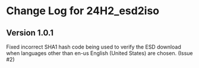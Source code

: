 # Change Log for 24H2_esd2iso

## Version 1.0.1

Fixed incorrect SHA1 hash code being used to verify the ESD download when
languages other than en-us English (United States) are chosen. (Issue #2)
